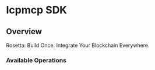 # Icpmcp SDK

## Overview

Rosetta: Build Once. Integrate Your Blockchain Everywhere.

### Available Operations
